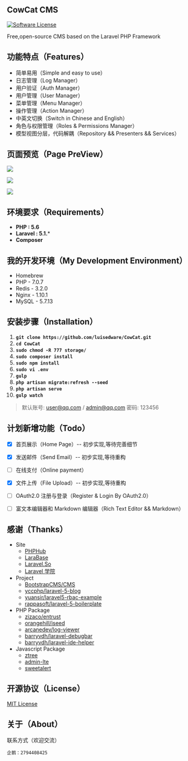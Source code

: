 ## CowCat CMS

[![Software License](https://img.shields.io/badge/license-MIT-brightgreen.svg?style=flat-square)](LICENSE)

Free,open-source CMS based on the Laravel PHP Framework

## 功能特点（Features）

* 简单易用（Simple and easy to use）
* 日志管理（Log Manager）
* 用户验证（Auth Manager）
* 用户管理（User Manager）
* 菜单管理（Menu Manager）
* 操作管理（Action Manager）
* 中英文切换（Switch in Chinese and English）
* 角色与权限管理（Roles & Permissions Manager）
* 模型视图分层，代码解耦（Repository && Presenters && Services）

## 页面预览（Page PreView）


<!-- ![](http://o93kt6djh.bkt.clouddn.com/cowcat-1.Login.png) -->

![](http://o93kt6djh.bkt.clouddn.com/cowcat-2.Index.png)

![](http://o93kt6djh.bkt.clouddn.com/cowcat-3.Menu.png)

![](http://o93kt6djh.bkt.clouddn.com/cowcat-4.Log.png)

<!-- ![](http://o93kt6djh.bkt.clouddn.com/cowcat-5.Permission.png) -->

<!-- ![](http://o93kt6djh.bkt.clouddn.com/cowcat-6.Assocate.png) -->


## 环境要求（Requirements）

- **PHP : 5.6**
- **Laravel : 5.1.***
- **Composer**

## 我的开发环境（My Development Environment）

- Homebrew
- PHP - 7.0.7
- Redis - 3.2.0
- Nginx - 1.10.1
- MySQL - 5.7.13

## 安装步骤（Installation）

1. **`git clone https://github.com/luisedware/CowCat.git`**
1. **`cd CowCat`**
1. **`sudo chmod -R 777 storage/`**
1. **`sudo composer install`**
1. **`sudo npm install`**
1. **`sudo vi .env`**
1. **`gulp`**
1. **`php artisan migrate:refresh --seed`**
1. **`php artisan serve`**
1. **`gulp watch`**

> 默认账号: user@qq.com / admin@qq.com 密码: 123456

## 计划新增功能（Todo）

- [x] 首页展示（Home Page）-- 初步实现,等待完善细节
- [x] 发送邮件（Send Email）-- 初步实现,等待重构
- [ ] 在线支付（Online payment）
- [x] 文件上传（File Upload）-- 初步实现,等待重构
- [ ] OAuth2.0 注册与登录（Register & Login By OAuth2.0）
- [ ] 富文本编辑器和 Markdown 编辑器（Rich Text Editor && Markdown）


## 感谢（Thanks）

- Site
	- [PHPHub](https://phphub.org/)
	- [LaraBase](http://laravelbase.com/)
	- [Laravel.So](http://laravel.so/)
	- [Laravel 学院](http://laravelacademy.org/)
- Project
	- [BootstrapCMS/CMS](https://github.com/BootstrapCMS/CMS)
	- [yccphp/laravel-5-blog](https://github.com/yccphp/laravel-5-blog)
	- [yuansir/laravel5-rbac-example](https://github.com/yuansir/laravel5-rbac-example)
	- [rappasoft/laravel-5-boilerplate](https://github.com/rappasoft/laravel-5-boilerplate)
- PHP Package
	- [zizaco/entrust](https://github.com/Zizaco/entrust)
	- [orangehill/iseed](https://github.com/orangehill/iseed)
	- [arcanedev/log-viewer](https://packagist.org/packages/arcanedev/log-viewer)
	- [barryvdh/laravel-debugbar](https://github.com/barryvdh/laravel-debugbar)
	- [barryvdh/laravel-ide-helper](https://github.com/barryvdh/laravel-ide-helper)
- Javascript Package
	- [ztree](https://github.com/uibox/ztree)
	- [admin-lte](http://github.com/almasaeed2010/AdminLTE)
	- [sweetalert](https://github.com/t4t5/sweetalert)


## 开源协议（License）

[MIT License](http://opensource.org/licenses/MIT)


## 关于（About）

联系方式（欢迎交流）
```
企鹅：2794408425
```
